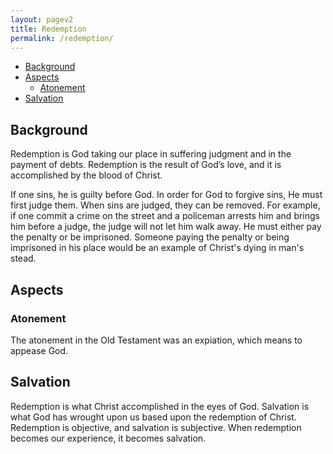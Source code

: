 ```yaml
---
layout: pagev2
title: Redemption
permalink: /redemption/
---
```

- [Background](#background)
- [Aspects](#aspects)
  - [Atonement](#atonement)
- [Salvation](#salvation)

## Background

Redemption is God taking our place in suffering judgment and in the payment of debts. Redemption is the result of God’s love, and it is accomplished by the blood of Christ.

If one sins, he is guilty before God. In order for God to forgive sins, He must first judge them. When sins are judged, they can be removed. For example, if one commit a crime on the street and a policeman arrests him and brings him before a judge, the judge will not let him walk away. He must either pay the penalty or be imprisoned. Someone paying the penalty or being imprisoned in his place would be an example of Christ's dying in man's stead.

## Aspects

### Atonement

The atonement in the Old Testament was an expiation, which means to appease God. 

## Salvation

Redemption is what Christ accomplished in the eyes of God. Salvation is what God has wrought upon us based upon the redemption of Christ. Redemption is objective, and salvation is subjective. When redemption becomes our experience, it becomes salvation. 
